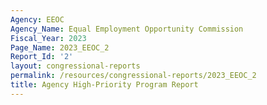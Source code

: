 ```yaml
---
Agency: EEOC
Agency_Name: Equal Employment Opportunity Commission
Fiscal_Year: 2023
Page_Name: 2023_EEOC_2
Report_Id: '2'
layout: congressional-reports
permalink: /resources/congressional-reports/2023_EEOC_2
title: Agency High-Priority Program Report
---
```

